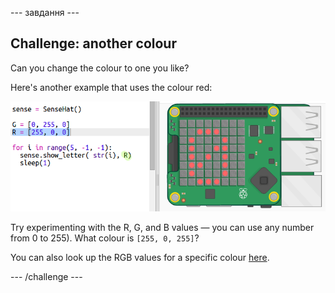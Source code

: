 \--- завдання \---

## Challenge: another colour

Can you change the colour to one you like?

Here's another example that uses the colour red:

![скріншот](images/timer-red.png)

Try experimenting with the R, G, and B values — you can use any number from 0 to 255). What colour is `[255, 0, 255]`?

You can also look up the RGB values for a specific colour <a href="http://jumpto.cc/colours" target="_blank">here</a>.

\--- /challenge \---